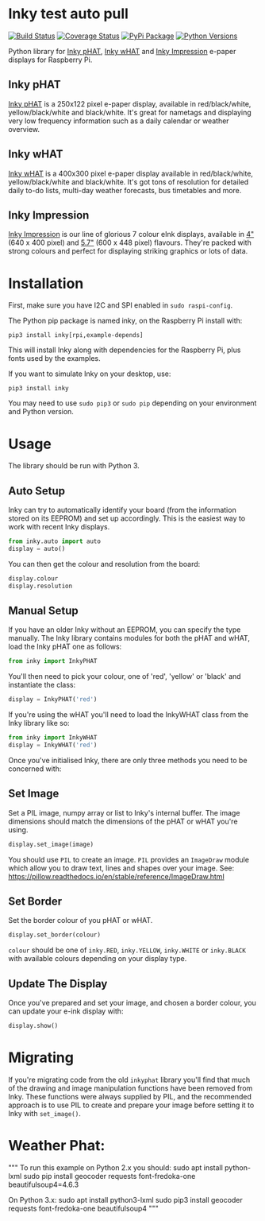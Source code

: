# Inky test auto pull

[![Build Status](https://travis-ci.com/pimoroni/inky.svg?branch=master)](https://travis-ci.com/pimoroni/inky)
[![Coverage Status](https://coveralls.io/repos/github/pimoroni/inky/badge.svg?branch=master)](https://coveralls.io/github/pimoroni/inky?branch=master)
[![PyPi Package](https://img.shields.io/pypi/v/inky.svg)](https://pypi.python.org/pypi/inky)
[![Python Versions](https://img.shields.io/pypi/pyversions/inky.svg)](https://pypi.python.org/pypi/inky)

Python library for [Inky pHAT](https://shop.pimoroni.com/products/inky-phat), [Inky wHAT](https://shop.pimoroni.com/products/inky-what) and [Inky Impression](https://shop.pimoroni.com/?q=inky+impression) e-paper displays for Raspberry Pi.

## Inky pHAT

[Inky pHAT](https://shop.pimoroni.com/products/inky-phat) is a 250x122 pixel e-paper display, available in red/black/white, yellow/black/white and black/white. It's great for nametags and displaying very low frequency information such as a daily calendar or weather overview.


## Inky wHAT

[Inky wHAT](https://shop.pimoroni.com/products/inky-what) is a 400x300 pixel e-paper display available in red/black/white, yellow/black/white and black/white. It's got tons of resolution for detailed daily to-do lists, multi-day weather forecasts, bus timetables and more.

## Inky Impression

[Inky Impression](https://shop.pimoroni.com/?q=inky+impression) is our line of glorious 7 colour eInk displays, available in [4"](https://shop.pimoroni.com/products/inky-impression-4) (640 x 400 pixel) and [5.7"](https://shop.pimoroni.com/products/inky-impression-5-7) (600 x 448 pixel) flavours. They're packed with strong colours and perfect for displaying striking graphics or lots of data.

# Installation

First, make sure you have I2C and SPI enabled in `sudo raspi-config`.

The Python pip package is named inky, on the Raspberry Pi install with:

```
pip3 install inky[rpi,example-depends]
```

This will install Inky along with dependencies for the Raspberry Pi, plus fonts used by the examples.

If you want to simulate Inky on your desktop, use:

```
pip3 install inky
```

You may need to use `sudo pip3` or `sudo pip` depending on your environment and Python version.

# Usage

The library should be run with Python 3.

## Auto Setup

Inky can try to automatically identify your board (from the information stored on its EEPROM) and set up accordingly. This is the easiest way to work with recent Inky displays.

```python
from inky.auto import auto
display = auto()
```

You can then get the colour and resolution from the board:

```python
display.colour
display.resolution
```

## Manual Setup

If you have an older Inky without an EEPROM, you can specify the type manually. The Inky library contains modules for both the pHAT and wHAT, load the Inky pHAT one as follows:

```python
from inky import InkyPHAT
```

You'll then need to pick your colour, one of 'red', 'yellow' or 'black' and instantiate the class:

```python
display = InkyPHAT('red')
```

If you're using the wHAT you'll need to load the InkyWHAT class from the Inky library like so:

```python
from inky import InkyWHAT
display = InkyWHAT('red')
```

Once you've initialised Inky, there are only three methods you need to be concerned with:

## Set Image

Set a PIL image, numpy array or list to Inky's internal buffer. The image dimensions should match the dimensions of the pHAT or wHAT you're using.

```python
display.set_image(image)
```

You should use `PIL` to create an image. `PIL` provides an `ImageDraw` module which allow you to draw text, lines and shapes over your image. See: https://pillow.readthedocs.io/en/stable/reference/ImageDraw.html

## Set Border

Set the border colour of you pHAT or wHAT.

```python
display.set_border(colour)
```

`colour` should be one of `inky.RED`, `inky.YELLOW`, `inky.WHITE` or `inky.BLACK` with available colours depending on your display type.

## Update The Display

Once you've prepared and set your image, and chosen a border colour, you can update your e-ink display with:

```python
display.show()
```


# Migrating

If you're migrating code from the old `inkyphat` library you'll find that much of the drawing and image manipulation functions have been removed from Inky. These functions were always supplied by PIL, and the recommended approach is to use PIL to create and prepare your image before setting it to Inky with `set_image()`.



# Weather Phat:

"""
To run this example on Python 2.x you should:
    sudo apt install python-lxml
    sudo pip install geocoder requests font-fredoka-one beautifulsoup4=4.6.3

On Python 3.x:
    sudo apt install python3-lxml
    sudo pip3 install geocoder requests font-fredoka-one beautifulsoup4
"""
